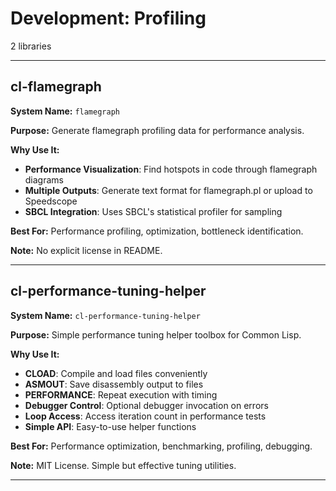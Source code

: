 # Development: Profiling

2 libraries

---

## cl-flamegraph

**System Name:** `flamegraph`

**Purpose:** Generate flamegraph profiling data for performance analysis.

**Why Use It:**
- **Performance Visualization**: Find hotspots in code through flamegraph diagrams
- **Multiple Outputs**: Generate text format for flamegraph.pl or upload to Speedscope
- **SBCL Integration**: Uses SBCL's statistical profiler for sampling

**Best For:** Performance profiling, optimization, bottleneck identification.

**Note:** No explicit license in README.

---


## cl-performance-tuning-helper

**System Name:** `cl-performance-tuning-helper`

**Purpose:** Simple performance tuning helper toolbox for Common Lisp.

**Why Use It:**
- **CLOAD**: Compile and load files conveniently
- **ASMOUT**: Save disassembly output to files
- **PERFORMANCE**: Repeat execution with timing
- **Debugger Control**: Optional debugger invocation on errors
- **Loop Access**: Access iteration count in performance tests
- **Simple API**: Easy-to-use helper functions

**Best For:** Performance optimization, benchmarking, profiling, debugging.

**Note:** MIT License. Simple but effective tuning utilities.

---


